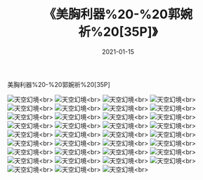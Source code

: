 ﻿---
layout: post
title: 《美胸利器%20-%20郭婉祈%20[35P]》
date: 2021-01-15
img: http://photo.orgx.cf/性感/2021/美胸利器%20-%20郭婉祈%20[35P]/000.jpg
tags: [美女,性感,泳衣]
---

美胸利器%20-%20郭婉祈%20[35P]



![天空幻境](http://photo.orgx.cf/性感/2021/美胸利器%20-%20郭婉祈%20[35P]/001.jpg''天空幻境'')<br>
![天空幻境](http://photo.orgx.cf/性感/2021/美胸利器%20-%20郭婉祈%20[35P]/002.jpg''天空幻境'')<br>
![天空幻境](http://photo.orgx.cf/性感/2021/美胸利器%20-%20郭婉祈%20[35P]/003.jpg''天空幻境'')<br>
![天空幻境](http://photo.orgx.cf/性感/2021/美胸利器%20-%20郭婉祈%20[35P]/004.jpg''天空幻境'')<br>
![天空幻境](http://photo.orgx.cf/性感/2021/美胸利器%20-%20郭婉祈%20[35P]/005.jpg''天空幻境'')<br>
![天空幻境](http://photo.orgx.cf/性感/2021/美胸利器%20-%20郭婉祈%20[35P]/006.jpg''天空幻境'')<br>
![天空幻境](http://photo.orgx.cf/性感/2021/美胸利器%20-%20郭婉祈%20[35P]/007.jpg''天空幻境'')<br>
![天空幻境](http://photo.orgx.cf/性感/2021/美胸利器%20-%20郭婉祈%20[35P]/008.jpg''天空幻境'')<br>
![天空幻境](http://photo.orgx.cf/性感/2021/美胸利器%20-%20郭婉祈%20[35P]/009.jpg''天空幻境'')<br>
![天空幻境](http://photo.orgx.cf/性感/2021/美胸利器%20-%20郭婉祈%20[35P]/010.jpg''天空幻境'')<br>
![天空幻境](http://photo.orgx.cf/性感/2021/美胸利器%20-%20郭婉祈%20[35P]/011.jpg''天空幻境'')<br>
![天空幻境](http://photo.orgx.cf/性感/2021/美胸利器%20-%20郭婉祈%20[35P]/012.jpg''天空幻境'')<br>
![天空幻境](http://photo.orgx.cf/性感/2021/美胸利器%20-%20郭婉祈%20[35P]/013.jpg''天空幻境'')<br>
![天空幻境](http://photo.orgx.cf/性感/2021/美胸利器%20-%20郭婉祈%20[35P]/014.jpg''天空幻境'')<br>
![天空幻境](http://photo.orgx.cf/性感/2021/美胸利器%20-%20郭婉祈%20[35P]/015.jpg''天空幻境'')<br>
![天空幻境](http://photo.orgx.cf/性感/2021/美胸利器%20-%20郭婉祈%20[35P]/016.jpg''天空幻境'')<br>
![天空幻境](http://photo.orgx.cf/性感/2021/美胸利器%20-%20郭婉祈%20[35P]/017.jpg''天空幻境'')<br>
![天空幻境](http://photo.orgx.cf/性感/2021/美胸利器%20-%20郭婉祈%20[35P]/018.jpg''天空幻境'')<br>
![天空幻境](http://photo.orgx.cf/性感/2021/美胸利器%20-%20郭婉祈%20[35P]/019.jpg''天空幻境'')<br>
![天空幻境](http://photo.orgx.cf/性感/2021/美胸利器%20-%20郭婉祈%20[35P]/020.jpg''天空幻境'')<br>
![天空幻境](http://photo.orgx.cf/性感/2021/美胸利器%20-%20郭婉祈%20[35P]/021.jpg''天空幻境'')<br>
![天空幻境](http://photo.orgx.cf/性感/2021/美胸利器%20-%20郭婉祈%20[35P]/022.jpg''天空幻境'')<br>
![天空幻境](http://photo.orgx.cf/性感/2021/美胸利器%20-%20郭婉祈%20[35P]/023.jpg''天空幻境'')<br>
![天空幻境](http://photo.orgx.cf/性感/2021/美胸利器%20-%20郭婉祈%20[35P]/024.jpg''天空幻境'')<br>
![天空幻境](http://photo.orgx.cf/性感/2021/美胸利器%20-%20郭婉祈%20[35P]/025.jpg''天空幻境'')<br>
![天空幻境](http://photo.orgx.cf/性感/2021/美胸利器%20-%20郭婉祈%20[35P]/026.jpg''天空幻境'')<br>
![天空幻境](http://photo.orgx.cf/性感/2021/美胸利器%20-%20郭婉祈%20[35P]/027.jpg''天空幻境'')<br>
![天空幻境](http://photo.orgx.cf/性感/2021/美胸利器%20-%20郭婉祈%20[35P]/028.jpg''天空幻境'')<br>
![天空幻境](http://photo.orgx.cf/性感/2021/美胸利器%20-%20郭婉祈%20[35P]/029.jpg''天空幻境'')<br>
![天空幻境](http://photo.orgx.cf/性感/2021/美胸利器%20-%20郭婉祈%20[35P]/030.jpg''天空幻境'')<br>
![天空幻境](http://photo.orgx.cf/性感/2021/美胸利器%20-%20郭婉祈%20[35P]/031.jpg''天空幻境'')<br>
![天空幻境](http://photo.orgx.cf/性感/2021/美胸利器%20-%20郭婉祈%20[35P]/032.jpg''天空幻境'')<br>
![天空幻境](http://photo.orgx.cf/性感/2021/美胸利器%20-%20郭婉祈%20[35P]/033.jpg''天空幻境'')<br>
![天空幻境](http://photo.orgx.cf/性感/2021/美胸利器%20-%20郭婉祈%20[35P]/034.jpg''天空幻境'')<br>
![天空幻境](http://photo.orgx.cf/性感/2021/美胸利器%20-%20郭婉祈%20[35P]/035.jpg''天空幻境'')<br>